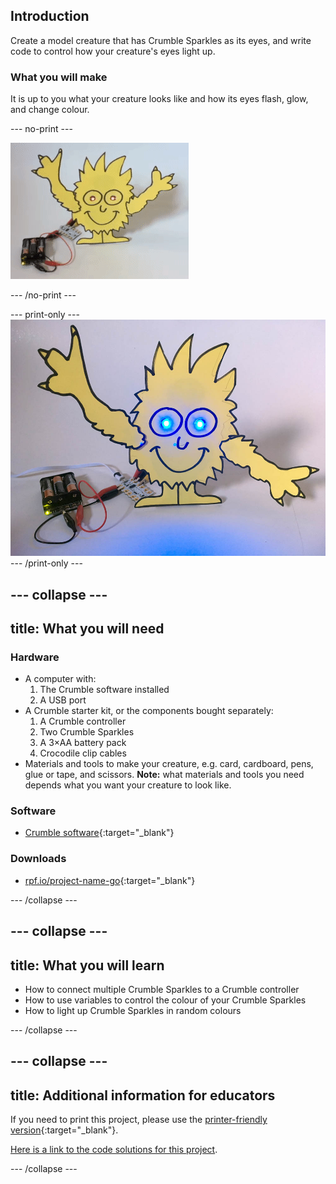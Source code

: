 ## Introduction

Create a model creature that has Crumble Sparkles as its eyes, and write code to control how your creature's eyes light up.

### What you will make

It is up to you what your creature looks like and how its eyes flash, glow, and change colour.

--- no-print ---

![Complete project GIF](images/finsihed_creature.gif)

--- /no-print ---

--- print-only ---
![Complete project](images/finsihed_creature.png)
--- /print-only ---

--- collapse ---
---
title: What you will need
---
### Hardware

+ A computer with:
    1. The Crumble software installed
    1. A USB port
+ A Crumble starter kit, or the components bought separately:
    1. A Crumble controller
    1. Two Crumble Sparkles
    1. A 3×AA battery pack
    1. Crocodile clip cables
+ Materials and tools to make your creature, e.g. card, cardboard, pens, glue or tape, and scissors. **Note:** what materials and tools you need depends what you want your creature to look like.

### Software

+ [Crumble software](https://redfernelectronics.co.uk/crumble-software/){:target="_blank"}

### Downloads

+ [rpf.io/project-name-go](http://rpf.io/make-crumble-sparkle-creature-go){:target="_blank"}

--- /collapse ---

--- collapse ---
---
title: What you will learn
---

+ How to connect multiple Crumble Sparkles to a Crumble controller
+ How to use variables to control the colour of your Crumble Sparkles
+ How to light up Crumble Sparkles in random colours

--- /collapse ---

--- collapse ---
---
title: Additional information for educators
---

If you need to print this project, please use the [printer-friendly version](https://projects.raspberrypi.org/en/projects/make-crumble-sparkle-creature-go/print){:target="_blank"}.

[Here is a link to the code solutions for this project](http://rpf.io/p/make-crumble-sparkle-creature-get).

--- /collapse ---
